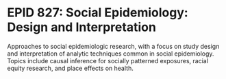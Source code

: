 # EPID 827: Social Epidemiology: Design and Interpretation

Approaches to social epidemiologic research, with a focus on study design and interpretation of analytic techniques common in social epidemiology. Topics include causal inference for socially patterned exposures, racial equity research, and place effects on health.